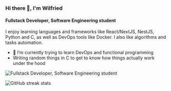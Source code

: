 ### Hi there 👋, I'm Wilfried
#### Fullstack Developer, Software Engineering student
I enjoy learning languages and frameworks like React/NextJS, NestJS, Python and C, as well as DevOps tools like Docker.
I also like algorithms and tasks automation.

- 🌱 I’m currently trying to learn DevOps and functional programming
- Writing random things in C to get to know how things actually work under the hood

![Fullstack Developer, Software Engineering student](https://images.unsplash.com/photo-1550745165-9bc0b252726f?ixlib=rb-4.0.3&ixid=M3wxMjA3fDB8MHxwaG90by1wYWdlfHx8fGVufDB8fHx8fA%3D%3D&auto=format&fit=crop&w=1470&q=80)

![GitHub streak stats](https://streak-stats.demolab.com/?user=wilfreud)  
